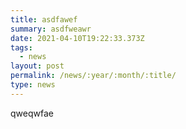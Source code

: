 ```yaml
---
title: asdfawef
summary: asdfweawr
date: 2021-04-10T19:22:33.373Z
tags:
  - news
layout: post
permalink: /news/:year/:month/:title/
type: news
---
```

qweqwfae